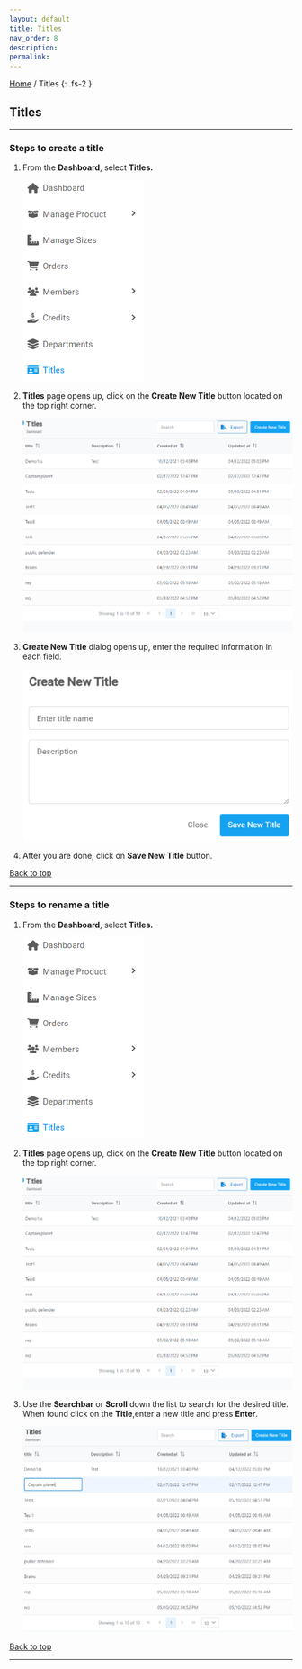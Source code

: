 ```yaml
---
layout: default
title: Titles
nav_order: 8
description:
permalink:
---
```


[Home](https://biijuwa.github.io/eckb/) / Titles
{: .fs-2 }

## Titles

---

### Steps to create a title

1. From the **Dashboard**, select **Titles.**

   ![title_dashboard](../../images/titles/title_dashboard.png)

2. **Titles** page opens up, click on the **Create New Title** button located on the top right corner.

   ![title_page](../../images/titles/titles_page.png)

3. **Create New Title** dialog opens up, enter the required information in each field.

   ![title_create](../../images/titles/title_create.png)

4. After you are done, click on **Save New Title** button.

<a href="#top" id="back-to-top">Back to top</a>

---

### Steps to rename a title

1. From the **Dashboard**, select **Titles.**

   ![title_dashboard](../../images/titles/title_dashboard.png)

2. **Titles** page opens up, click on the **Create New Title** button located on the top right corner.

   ![title_page](../../images/titles/titles_page.png)

3. Use the **Searchbar** or **Scroll** down the list to search for the desired title. When found click on the **Title**,enter a new title and press **Enter**.

   ![title_edit](../../images/titles/title_edit.png)

<a href="#top" id="back-to-top">Back to top</a>

---
